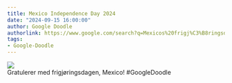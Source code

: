 ```yaml
---
title: Mexico Independence Day 2024
date: "2024-09-15 16:00:00"
author: Google Doodle
authorlink: https://www.google.com/search?q=Mexicos%20frigj%C3%B8ringsdag
tags:
- Google-Doodle
---
```

<img src="https://www.google.com/logos/doodles/2024/mexico-independence-day-2024-6753651837110294-l.png" referrerpolicy="no-referrer"><br>Gratulerer med frigjøringsdagen, Mexico! #GoogleDoodle